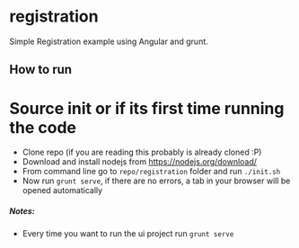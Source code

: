 # registration
Simple Registration example using Angular and grunt.

## How to run
# Source init or if its first time running the code
- Clone repo (if you are reading this probably is already cloned :P)
- Download and install nodejs from https://nodejs.org/download/
- From command line go to `repo/registration` folder and run `./init.sh`
- Now run `grunt serve`, if there are no errors, a tab in your browser will be opened automatically

##### Notes:
- Every time you want to run the ui project run `grunt serve`
